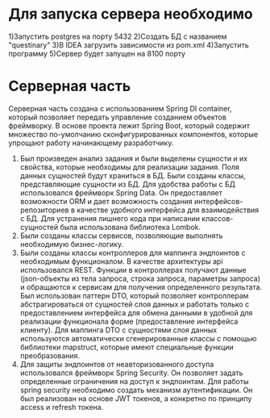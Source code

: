 # Для запуска сервера необходимо
1)Запустить postgres на порту 5432
2)Создать БД с названием "questinary" 
3)В IDEA загрузить зависимости из pom.xml
4)Запустить программу
5)Сервер будет запущен на 8100 порту
# Серверная часть
Серверная часть создана с использованием Spring DI container, который позволяет передать управление созданием объектов фреймворку. В основе проекта лежит Spring Boot, который содержит множество по-умолчанию сконфигурированных компонентов, которые упрощают работу начинающему разработчику.
1.	Был произведен анализ задания и были выделены сущности и их свойства, которые необходимы для реализации задания. Поля данных сущностей будут храниться в БД. Были созданы классы, представляющие сущности из БД. Для удобства работы с БД использовался фреймворк Spring Data. Он предоставляет возможности ORM и дает возможность создания интерфейсов-репозиториев в качестве удобного интерфейса для взаимодействия с БД. Для устранения лишнего кода при написании классов-сущностей была использована библиотека Lombok.
2.	Были созданы классы сервисов, позволяющие выполнять необходимую бизнес-логику.
3.	Были созданы классы контроллеров для маппинга эндпоинтов с необходимым функционалом. В качестве архитектуры api использовался REST. Функции в контроллерах получают данные (json-объекты из тела запроса, строка запроса, параметры запроса) и обращаются к сервисам для получения определенного результата. Был использован паттерн DTO, который позволяет контроллерам абстрагироваться от сущностей слоя данных и работать только с предоставлением интерфейса для обмена данными в удобной для реализации функционала форме (предоставление интерфейса клиенту). Для маппинга DTO c сущностями слоя данных используются автоматически сгенерированные классы с помощью библиотеки mapstruct, которые имеют специальные функции преобразования.
4.	Для защиты эндпоинтов от неавторизованного доступа использовался фреймворк Spring Security. Он позволяет задать определенные ограничения на доступ к эндпоинтам. Для работы spring security необходимо создать механизм аутентификации. Он был реализован на основе JWT токенов, а конкретно по принципу access и refresh токена.
